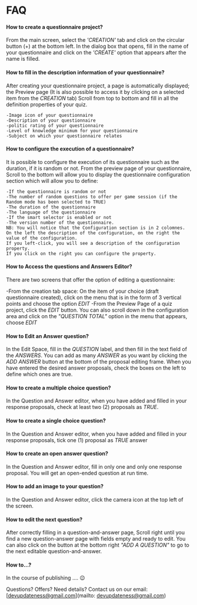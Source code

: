 # FAQ

#### How to create a questionnaire project?
From the main screen, select the *'CREATION'* tab and click on the circular button (+) at the bottom left.
In the dialog box that opens, fill in the name of your questionnaire and click on the *'CREATE'* option that appears after the name is filled.

#### How to fill in the description information of your questionnaire?
After creating your questionnaire project, a page is automatically displayed; the Preview page (It is also possible to access it by clicking on a selected item from the *CREATION* tab)
Scroll from top to bottom and fill in all the definition properties of your quiz.

    -Image icon of your questionnaire
    -Description of your questionnaire
    -politic rating of your questionnaire
    -Level of knowledge minimum for your questionnaire
    -Subject on which your questionnaire relates

#### How to configure the execution of a questionnaire?
It is possible to configure the execution of its questionnaire such as the duration, if it is random or not.
From the preview page of your questionnaire, Scroll to the bottom will allow you to display the questionnaire configuration section which will allow you to define:

    -If the questionnaire is random or not
    -The number of random questions to offer per game session (if the Random mode has been selected to TRUE)
    -The duration of the questionnaire
    -The language of the questionnaire
    -If the smart selector is enabled or not
    -The version number of the questionnaire.
    NB: You will notice that the Configuration section is in 2 colomnes.
    On the left the description of the configuration, on the right the value of the configuration.
    If you left-click, you will see a description of the configuration property.
    If you click on the right you can configure the property.

#### How to Access the questions and Answers Editor?
There are two screens that offer the option of editing a questionnaire:

-From the creation tab space: On the item of your choice (draft questionnaire created), click on the menu that is in the form of 3 vertical points and choose the option *EDIT*
-From the Preview Page of a quiz project, click the *EDIT* button. You can also scroll down in the configuration area and click on the *"QUESTION TOTAL"* option in the menu that appears, choose *EDIT*

#### How to Edit an Answer question?
In the Edit Space, fill in the *QUESTION* label, and then fill in the text field of the *ANSWERS*. You can add as many *ANSWER* as you want by clicking the *ADD ANSWER* button at the bottom of the proposal editing frame.
When you have entered the desired answer proposals, check the boxes on the left to define which ones are true.

#### How to create a multiple choice question?
In the Question and Answer editor, when you have added and filled in your response proposals, check at least two (2) proposals as *TRUE*.

#### How to create a single choice question?
In the Question and Answer editor, when you have added and filled in your response proposals, tick one (1) proposal as *TRUE* answer

#### How to create an open answer question?
In the Question and Answer editor, fill in only one and only one response proposal. You will get an open-ended question at run time.

#### How to add an image to your question?
In the Question and Answer editor, click the camera icon at the top left of the screen.

#### How to edit the next question?
After correctly filling in a question-and-answer page, Scroll right until you find a new question-answer page with fields empty and ready to edit.
You can also click on the button at the bottom right *"ADD A QUESTION"* to go to the next editable question-and-answer.

#### How to...?
In the course of publishing .... 😉

Questions? Offers? Need details? Contact us on our email: [devupdateness@gmail.com](mailto: devupdateness@gmail.com)